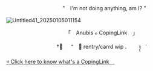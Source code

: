 <p align="center"> 　”　I'm not doing anything, am I?  ”　 </p>

![Untitled41_20250105011154](https://github.com/user-attachments/assets/3a6749bf-08d3-4957-a7a0-87dd725a1891)
<p align="center"> 「　Anubis  ๑  CopingLink　」 </p>




<p align="center"> †༙ 　 ⁺　﹒ rentry/carrd wip  . ⠀ ⠀ ᭪ ⠀ ˓ </p>



[ ও Click here to know what's a CopingLink ](https://copinglink.carrd.co/)
